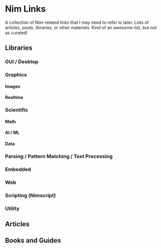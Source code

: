 # Nim Links
A collection of Nim-related links that I may need to refer to later. Lists of articles, posts, libraries, or other materials. Kind of an awesome-list, but not as curated!

## Libraries
### GUI / Desktop

### Graphics
#### Images

#### Realtime

### Scientific
#### Math
#### AI / ML
#### Data

### Parsing / Pattern Matching / Text Processing 

### Embedded

### Web

### Scripting (Nimscript)

### Utility

## Articles


## Books and Guides




